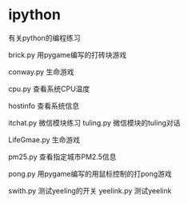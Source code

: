 # ipython
有关python的编程练习

brick.py     用pygame编写的打砖块游戏

conway.py   生命游戏

cpu.py      查看系统CPU温度

hostinfo    查看系统信息

itchat.py   微信模块练习
tuling.py   微信模块的tuling对话

LifeGmae.py 生命游戏

pm25.py     查看指定城市PM2.5信息

pong.py     用pygame编写的用鼠标控制的打pong游戏

swith.py    测试yeeling的开关
yeelink.py  测试yeelink
